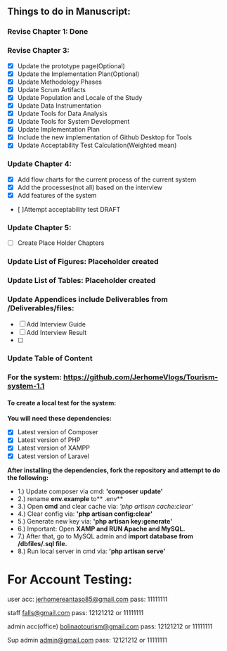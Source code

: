 ## Things to do in Manuscript:
### Revise Chapter 1: Done
### Revise Chapter 3:
- [x] Update the prototype page(Optional)
- [x] Update the Implementation Plan(Optional)
- [x] Update Methodology Phases
- [x] Update Scrum Artifacts
- [x] Update Population and Locale of the Study
- [x] Update Data Instrumentation
- [x] Update Tools for Data Analysis
- [x] Update Tools for System Development
- [x] Update Implementation Plan
- [x] Include the new implementation of Github Desktop for Tools
- [x] Update Acceptability Test Calculation(Weighted mean)
### Update Chapter 4:
- [x] Add flow charts for the current process of the current system
- [x] Add the processes(not all) based on the interview 
- [x] Add features of the system 
- [ ]Attempt acceptability test DRAFT
### Update Chapter 5:
- [ ] Create Place Holder Chapters
### Update List of Figures: Placeholder created
### Update List of Tables: Placeholder created
### Update Appendices include Deliverables from /Deliverables/files:
- [ ] Add Interview Guide
- [ ] Add Interview Result
- [ ] 
### Update Table of Content

### For the system: https://github.com/JerhomeVlogs/Tourism-system-1.1
#### To create a local test for the system:
**You will need these dependencies:**
- [x] Latest version of Composer
- [x] Latest version of PHP
- [x] Latest version of XAMPP
- [x] Latest version of Laravel

**After installing the dependencies, fork the repository and attempt to do the following:**
- 1.) Update composer via cmd: **'composer update'**
- 2.) rename **env.example** to** .env**
- 3.) Open **cmd** and clear cache via: *'php artisan cache:clear'*
- 4.) Clear config via: **'php artisan config:clear'**
- 5.) Generate new key via: **'php artisan key:generate'**
- 6.) Important: Open **XAMP and RUN Apache and MySQL.**
- 7.) After that, go to MySQL admin and **import database from /dbfiles/.sql file.**
- 8.) Run local server in cmd via: **'php artisan serve'**



# For Account Testing:
user acc:
jerhomereantaso85@gmail.com
pass: 11111111

staff
falls@gmail.com
pass: 12121212 or 11111111

admin acc(office)
bolinaotourism@gmail.com
pass: 12121212 or 11111111

Sup admin
admin@gmail.com
pass: 12121212 or 11111111